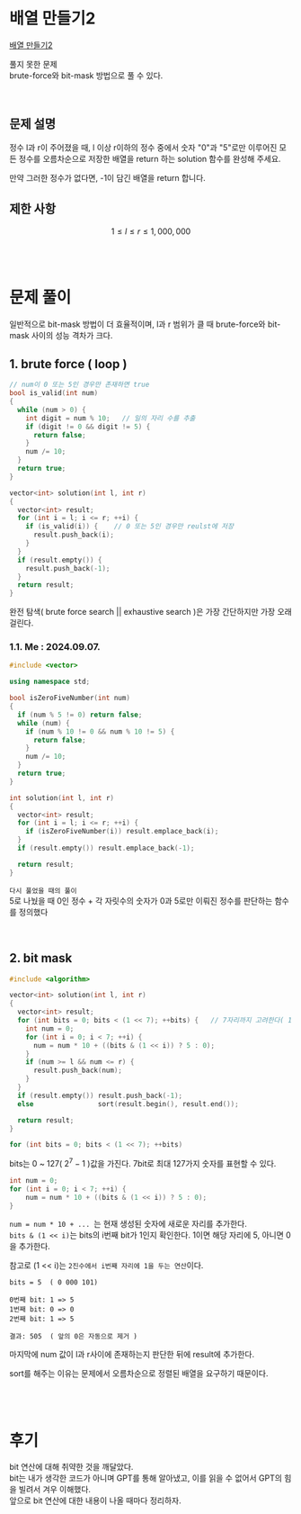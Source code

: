 # 배열 만들기2
[배열 만들기2](https://school.programmers.co.kr/learn/courses/30/lessons/181921)

풀지 못한 문제 <br>
brute-force와 bit-mask 방법으로 풀 수 있다.<br>

<br>

## 문제 설명
정수 l과 r이 주어졌을 때, l 이상 r이하의 정수 중에서 숫자 "0"과 "5"로만 이루어진 모든 정수를 오름차순으로 저장한 배열을 return 하는 solution 함수를 완성해 주세요.<br>

만약 그러한 정수가 없다면, -1이 담긴 배열을 return 합니다.<br>

## 제한 사항
$$1 ≤ l ≤ r ≤ 1,000,000$$

<br><br>

# 문제 풀이
일반적으로 bit-mask 방법이 더 효율적이며, l과 r 범위가 클 때 brute-force와 bit-mask 사이의 성능 격차가 크다. <br>

## 1. brute force ( loop )
```cpp
// num이 0 또는 5인 경우만 존재하면 true
bool is_valid(int num)
{
  while (num > 0) {
    int digit = num % 10;   // 일의 자리 수를 추출
    if (digit != 0 && digit != 5) {
      return false;
    }
    num /= 10;
  }
  return true;
}

vector<int> solution(int l, int r)
{
  vector<int> result;
  for (int i = l; i <= r; ++i) {
    if (is_valid(i)) {    // 0 또는 5인 경우만 reulst에 저장
      result.push_back(i);
    }
  }
  if (result.empty()) {
    result.push_back(-1);
  }
  return result;
}
```
완전 탐색( brute force search || exhaustive search )은 가장 간단하지만 가장 오래 걸린다.

### 1.1. Me : 2024.09.07.
```cpp
#include <vector>

using namespace std;

bool isZeroFiveNumber(int num)
{
  if (num % 5 != 0) return false;
  while (num) {
    if (num % 10 != 0 && num % 10 != 5) {
      return false;
    }
    num /= 10;
  }
  return true;
}

int solution(int l, int r) 
{
  vector<int> result;
  for (int i = l; i <= r; ++i) {
    if (isZeroFiveNumber(i)) result.emplace_back(i);
  }
  if (result.empty()) result.emplace_back(-1);

  return result;
}
```
`다시 풀었을 때의 풀이`<br>
5로 나눴을 때 0인 정수 + 각 자릿수의 숫자가 0과 5로만 이뤄진 정수를 판단하는 함수를 정의했다<br>

<br>

## 2. bit mask
```cpp
#include <algorithm>

vector<int> solution(int l, int r)
{
  vector<int> result;
  for (int bits = 0; bits < (1 << 7); ++bits) {   // 7자리까지 고려한다( 1 <= l, r <= 1'000'000 )
    int num = 0;
    for (int i = 0; i < 7; ++i) {
      num = num * 10 + ((bits & (1 << i)) ? 5 : 0);
    }
    if (num >= l && num <= r) {
      result.push_back(num);
    }
  }
  if (result.empty()) result.push_back(-1);
  else                sort(result.begin(), result.end());

  return result;
}
```

```cpp
for (int bits = 0; bits < (1 << 7); ++bits)
```
bits는 0 ~ 127( $2^7 - 1$ )값을 가진다. 7bit로 최대 127가지 숫자를 표현할 수 있다. <br>
```cpp
int num = 0;
for (int i = 0; i < 7; ++i) {
    num = num * 10 + ((bits & (1 << i)) ? 5 : 0);
}
```
`num = num * 10 + ... `는 현재 생성된 숫자에 새로운 자리를 추가한다.<br>
`bits & (1 << i)`는 bits의 i번째 bit가 1인지 확인한다. 1이면 해당 자리에 5, 아니면 0을 추가한다.<br>

참고로 (1 << i)는 `2진수에서 i번째 자리에 1을 두는 연산`이다.

```
bits = 5  ( 0 000 101)

0번째 bit: 1 => 5
1번째 bit: 0 => 0
2번째 bit: 1 => 5

결과: 505  ( 앞의 0은 자동으로 제거 )
```

마지막에 num 값이 l과 r사이에 존재하는지 판단한 뒤에 result에 추가한다.<br>

sort를 해주는 이유는 문제에서 오름차순으로 정렬된 배열을 요구하기 때문이다. <br>

<br><br>

# 후기
bit 연산에 대해 취약한 것을 깨달았다. <br>
bit는 내가 생각한 코드가 아니며 GPT를 통해 알아냈고, 이를 읽을 수 없어서 GPT의 힘을 빌려서 겨우 이해했다.<br>
앞으로 bit 연산에 대한 내용이 나올 때마다 정리하자.
